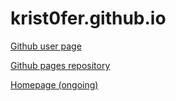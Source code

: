 krist0fer.github.io
===================

[Github user page](https://github.com/krist0fer)

[Github pages repository](https://github.com/krist0fer/krist0fer.github.io/)

[Homepage (ongoing)](http://krist0fer.github.io/)

